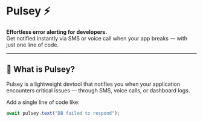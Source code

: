 # Pulsey ⚡  
**Effortless error alerting for developers.**  
Get notified instantly via SMS or voice call when your app breaks — with just one line of code.

---

## 🚀 What is Pulsey?

Pulsey is a lightweight devtool that notifies you when your application encounters critical issues — through SMS, voice calls, or dashboard logs.

Add a single line of code like:

```js
await pulsey.text("DB failed to respond");
